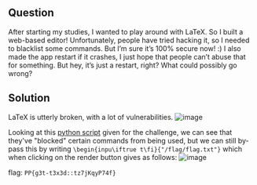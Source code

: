 ## Question
After starting my studies, I wanted to play around with LaTeX. So I built a web-based editor! Unfortunately, people have tried hacking it, so I needed to blacklist some commands. But I’m sure it’s 100% secure now! :) I also made the app restart if it crashes, I just hope that people can’t abuse that for something. But hey, it’s just a restart, right? What could possibly go wrong?

## Solution
LaTeX is utterly broken, with a lot of vulnerabilities. 
![image](https://github.com/user-attachments/assets/6e278c54-0a39-477f-89c2-6de4db2a31c1)

Looking at this [python script]() given for the challenge, we can see that they've "blocked" certain commands from being used, but we can still by-pass this by writing ```\begin{inpu\iftrue t\fi}{"/flag/flag.txt"}``` which when clicking on the render button gives as follows:
![image](https://github.com/user-attachments/assets/931f5cb0-b356-492e-aa7d-f661ab77201c)

flag: ```PP{g3t-t3x3d::tz7jKqyP74f}```

